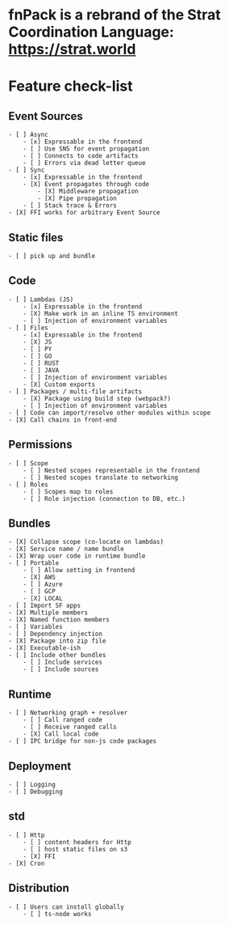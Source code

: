 # fnPack is a rebrand of the Strat Coordination Language: https://strat.world


# Feature check-list

## Event Sources
    - [ ] Async
        - [x] Expressable in the frontend
        - [ ] Use SNS for event propagation
        - [ ] Connects to code artifacts
        - [ ] Errors via dead letter queue
    - [ ] Sync
        - [x] Expressable in the frontend
        - [X] Event propagates through code
            - [X] Middleware propagation
            - [X] Pipe propagation
        - [ ] Stack trace & Errors
    - [X] FFI works for arbitrary Event Source

## Static files
    - [ ] pick up and bundle

## Code
    - [ ] Lambdas (JS)
        - [x] Expressable in the frontend
        - [X] Make work in an inline TS environment
        - [ ] Injection of environment variables
    - [ ] Files
        - [x] Expressable in the frontend
        - [X] JS
        - [ ] PY
        - [ ] GO
        - [ ] RUST
        - [ ] JAVA
        - [ ] Injection of environment variables
        - [X] Custom exports
    - [ ] Packages / multi-file artifacts
        - [X] Package using build step (webpack?)
        - [ ] Injection of environment variables
    - [ ] Code can import/resolve other modules within scope
    - [X] Call chains in front-end

## Permissions
    - [ ] Scope
        - [ ] Nested scopes representable in the frontend
        - [ ] Nested scopes translate to networking
    - [ ] Roles
        - [ ] Scopes map to roles
        - [ ] Role injection (connection to DB, etc.)

## Bundles
    - [X] Collapse scope (co-locate on lambdas)
    - [X] Service name / name bundle
    - [X] Wrap user code in runtime bundle
    - [ ] Portable
        - [ ] Allow setting in frontend
        - [X] AWS
        - [ ] Azure
        - [ ] GCP
        - [X] LOCAL
    - [ ] Import SF apps
    - [X] Multiple members
    - [X] Named function members
    - [ ] Variables
    - [ ] Dependency injection
    - [X] Package into zip file
    - [X] Executable-ish
    - [ ] Include other bundles
        - [ ] Include services
        - [ ] Include sources

## Runtime
    - [ ] Networking graph + resolver
        - [ ] Call ranged code
        - [ ] Receive ranged calls
        - [X] Call local code
    - [ ] IPC bridge for non-js code packages

## Deployment
    - [ ] Logging
    - [ ] Debugging

## std
    - [ ] Http
        - [ ] content headers for Http
        - [ ] host static files on s3
        - [X] FFI
    - [X] Cron

## Distribution
    - [ ] Users can install globally
        - [ ] ts-node works